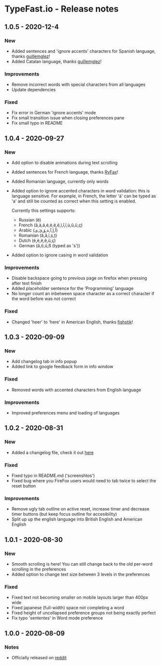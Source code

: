 # TypeFast.io - Release notes

## 1.0.5 - 2020-12-4

### New

- Added sentences and 'ignore accents' characters for Spanish language, thanks [guillemglez](https://github.com/guillemglez)!
- Added Catalan language, thanks [guillemglez](https://github.com/guillemglez)!

### Improvements

- Remove incorrect words with special characters from all languages
- Update dependencies

### Fixed

- Fix error in German 'ignore accents' mode
- Fix small transition issue when closing preferences pane
- Fix small typo in README

## 1.0.4 - 2020-09-27

### New

- Add option to disable animations during text scrolling
- Added sentences for French language, thanks [RyFax](https://github.com/RyFax)!
- Added Romanian language, currently only words
- Added option to ignore accented characters in word validation: this is language sensitive. For example, in French, the letter 'á' can be typed as 'a' and still be counted as correct when this setting is enabled.

  Currently this settings supports:

  - Russian (ë)
  - French (â,à,á,é,è,ë,ê,ì,î,ï,ù,û,ü,ç)
  - Arabic (أ,إ,آ,ة,ؤ,ئ,ى)
  - Romanian (â,ă,î,ș,ț)
  - Dutch (é,è,ë,ê,ü,ç)
  - German (ä,ö,ü,ß (typed as 's'))

- Added option to ignore casing in word validation

### Improvements

- Disable backspace going to previous page on firefox when pressing after test finish
- Added placeholder sentence for the 'Programming' language
- No longer count an inbetween space character as a correct character if the word before was not correct

### Fixed

- Changed 'heer' to 'here' in American English, thanks [fishstik](https://github.com/fishstik)!

## 1.0.3 - 2020-09-09

### New

- Add changelog tab in info popup
- Added link to google feedback form in info window

### Fixed

- Removed words with accented characters from English language

### Improvements

- Improved preferences menu and loading of languages

## 1.0.2 - 2020-08-31

### New

- Added a changelog file, check it out [here](https://github.com/CasperVerswijvelt/TypeFast/blob/master/README.md)

### Fixed

- Fixed typo in README.md ('screenshtos')
- Fixed bug where you FireFox users would need to tab twice to select the reset button

### Improvements

- Remove ugly tab outline on active reset, increase timer and decrease timer buttons (but keep focus outline for accesibility)
- Split up up the english language into British English and American English

## 1.0.1 - 2020-08-30

### New

- Smooth scrolling is here! You can still change back to the old per-word scrolling in the preferences
- Added option to change text size between 3 levels in the preferences

### Fixed

- Fixed text not becoming smaller on mobile layouts larger than 400px wide
- Fixed japanese (full-width) space not completing a word
- Fixed height of uncollapsed preference groups not being exactly perfect
- Fix typo 'sententes' in Word mode preference

## 1.0.0 - 2020-08-09

### Notes

- Officially released on [reddit](https://www.reddit.com/r/MechanicalKeyboards/comments/iirhiw/typefastio_yet_another_typing_speed_test/?utm_source=share&utm_medium=web2x&context=3)
